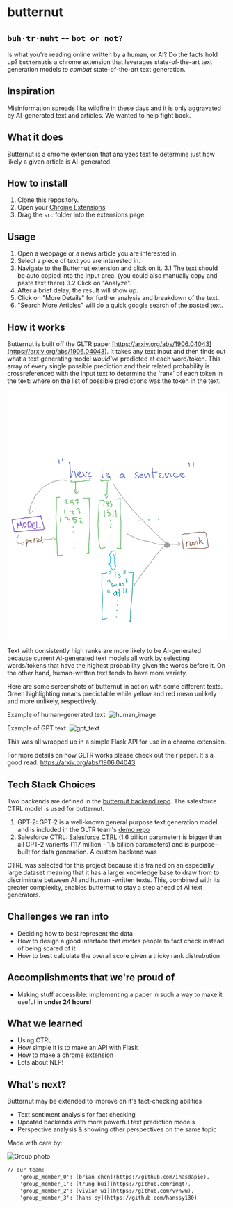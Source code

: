 # butternut 
## `buh·tr·nuht` -- `bot or not?`

Is what you're reading online written by a human, or AI? Do the facts hold up? `butternut`is a chrome extension that leverages state-of-the-art text generation models *to combat* state-of-the-art text generation. 


## Inspiration
Misinformation spreads like wildfire in these days and it is only aggravated by AI-generated text and articles. We wanted to help fight back.

## What it does
Butternut is a chrome extension that analyzes text to determine just how likely a given article is AI-generated.

## How to install
1. Clone this repository.
2. Open your [Chrome Extensions](chrome://extensions)
3. Drag the `src` folder into the extensions page.


## Usage
1. Open a webpage or a news article you are interested in.
2. Select a piece of text you are interested in.
3. Navigate to the Butternut extension and click on it.
    3.1 The text should be auto copied into the input area. 
        (you could also manually copy and paste text there)
    3.2 Click on "Analyze".
4. After a brief delay, the result will show up.
5. Click on "More Details" for further analysis and breakdown of the text.
6. "Search More Articles" will do a quick google search of the pasted text.


## How it works
Butternut is built off the GLTR paper [https://arxiv.org/abs/1906.04043](https://arxiv.org/abs/1906.04043). It takes any text input and then finds out what a text generating model *would've* predicted at each word/token. This array of every single possible prediction and their related probability is crossreferenced with the input text to determine the 'rank' of each token in the text: where on the list of possible predictions was the token in the text.

![backend_overview](content/butternut_backend_diagram.png)

Text with consistently high ranks are more likely to be AI-generated because current AI-generated text models all work by selecting words/tokens that have the highest probability given the words before it. On the other hand, human-written text tends to have more variety.

Here are some screenshots of butternut in action with some different texts. Green highlighting means predictable while yellow and red mean unlikely and more unlikely, respectively.


Example of human-generated text:
![human_image](https://cdn.discordapp.com/attachments/795154570442833931/797931974064865300/unknown.png)


Example of GPT text:
![gpt_text](https://cdn.discordapp.com/attachments/795154570442833931/797931307958534185/unknown.png)

This was all wrapped up in a simple Flask API for use in a chrome extension.


For more details on how GLTR works please check out their paper. It's a good read. https://arxiv.org/abs/1906.04043

## Tech Stack Choices
Two backends are defined in the [butternut backend repo](https://github.com/btrnt/butternut_backend). The salesforce CTRL model is used for butternut.


1. GPT-2: GPT-2 is a well-known general purpose text generation model and is included in the GLTR team's [demo repo](https://github.com/HendrikStrobelt/detecting-fake-text)
2. Salesforce CTRL: [Salesforce CTRL](https://github.com/salesforce/ctrl) (1.6 billion parameter) is bigger than all GPT-2 varients (117 million - 1.5 billion parameters) and is purpose-built for data generation. A custom backend was 

CTRL was selected for this project because it is trained on an especially large dataset meaning that it has a larger knowledge base to draw from to discriminate between AI and human -written texts. This, combined with its greater complexity, enables butternut to stay a step ahead of AI text generators.

## Challenges we ran into
- Deciding how to best represent the data
- How to design a good interface that *invites* people to fact check instead of being scared of it
- How to best calculate the overall score given a tricky rank distrubution

## Accomplishments that we're proud of
- Making stuff accessible: implementing a paper in such a way to make it useful **in under 24 hours!**

## What we learned 
- Using CTRL
- How simple it is to make an API with Flask
- How to make a chrome extension
- Lots about NLP!

## What's next?
Butternut may be extended to improve on it's fact-checking abilities
- Text sentiment analysis for fact checking
- Updated backends with more powerful text prediction models
- Perspective analysis & showing other perspectives on the same topic




Made with care by:

![Group photo](https://cdn.discordapp.com/attachments/795154570442833931/797730842234978324/unknown.png)


```json5
// our team: 
    'group_member_0': [brian chen](https://github.com/ihasdapie),
    'group_member_1': [trung bui](https://github.com/imqt),
    'group_member_2': [vivian wi](https://github.com/vvnwu),
    'group_member_3': [hans sy](https://github.com/hanssy130)
```




